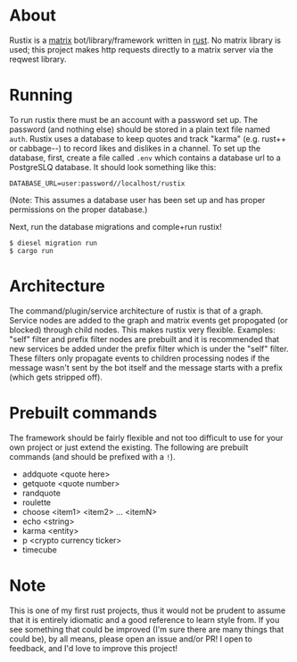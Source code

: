 # About

Rustix is a [matrix](https://matrix.org) bot/library/framework written in
[rust](https://www.rust-lang.org/). No matrix library is used; this
project makes http requests directly to a matrix server via the reqwest
library.

# Running

To run rustix there must be an account with a password set up. The password (and
nothing else) should be stored in a plain text file named `auth`.
Rustix uses a database to keep quotes and track "karma" (e.g. rust++ or cabbage--)
to record likes and dislikes in a channel. To set up the database,
first, create a file called `.env` which contains a database url to a PostgreSLQ
database. It should look something like this:
```
DATABASE_URL=user:password//localhost/rustix
```
(Note: This assumes a database user has been set up and has proper permissions on
the proper database.)

Next, run the database migrations and comple+run rustix!
```
$ diesel migration run
$ cargo run
```

# Architecture

The command/plugin/service architecture of rustix is that of a graph. Service
nodes are added to the graph and matrix events get propogated (or blocked)
through child nodes. This makes rustix very flexible. Examples: "self" filter
and prefix filter nodes are prebuilt and it is recommended that new services be
added under the prefix filter which is under the "self" filter. These filters only
propagate events to children processing nodes if the message wasn't sent by the
bot itself and the message starts with a prefix (which gets stripped off).

# Prebuilt commands
The framework should be fairly flexible and not too difficult to use for your own
project or just extend the existing. The following are prebuilt commands (and
should be prefixed with a `!`).

- addquote \<quote here\>
- getquote \<quote number\>
- randquote
- roulette
- choose \<item1\> \<item2\> ... \<itemN\>
- echo \<string\>
- karma \<entity\>
- p \<crypto currency ticker\>
- timecube

# Note

This is one of my first rust projects, thus it would not be prudent to assume
that it is entirely idiomatic and a good reference to learn style from.
If you see something that could be improved (I'm sure there are many things that
could be), by all means, please open an issue and/or PR! I open to feedback,
and I'd love to improve this project!
